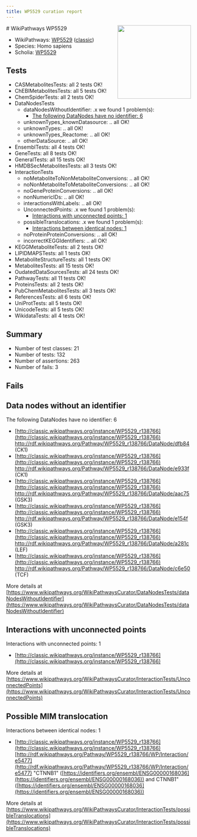 ```yaml
---
title: WP5529 curation report
---
```


<img style="float: right; width: 200px" src="https://upload.wikimedia.org/wikipedia/commons/thumb/8/83/Wplogo_with_text_500.png/640px-Wplogo_with_text_500.png" />
# WikiPathways WP5529

* WikiPathways: [WP5529](https://wikipathways.org/pathways/WP5529) ([classic](https://classic.wikipathways.org/instance/WP5529))
* Species: Homo sapiens
* Scholia: [WP5529](https://scholia.toolforge.org/wikipathways/WP5529)
## Tests
* CASMetabolitesTests: all 2 tests OK!
* ChEBIMetabolitesTests: all 5 tests OK!
* ChemSpiderTests: all 2 tests OK!
* DataNodesTests
    * dataNodesWithoutIdentifier: .x we found 1 problem(s):
        * [The following DataNodes have no identifier: 6](#d2d32fa5)
    * unknownTypes_knownDatasource: .. all OK!
    * unknownTypes: .. all OK!
    * unknownTypes_Reactome: .. all OK!
    * otherDataSource: .. all OK!
* EnsemblTests: all 4 tests OK!
* GeneTests: all 8 tests OK!
* GeneralTests: all 15 tests OK!
* HMDBSecMetabolitesTests: all 3 tests OK!
* InteractionTests
    * noMetaboliteToNonMetaboliteConversions: .. all OK!
    * noNonMetaboliteToMetaboliteConversions: .. all OK!
    * noGeneProteinConversions: .. all OK!
    * nonNumericIDs: .. all OK!
    * interactionsWithLabels: .. all OK!
    * UnconnectedPoints: .x we found 1 problem(s):
        * [Interactions with unconnected points: 1](#35a61ad9)
    * possibleTranslocations: .x we found 1 problem(s):
        * [Interactions between identical nodes: 1](#1c118206)
    * noProteinProteinConversions: .. all OK!
    * incorrectKEGGIdentifiers: .. all OK!
* KEGGMetaboliteTests: all 2 tests OK!
* LIPIDMAPSTests: all 1 tests OK!
* MetaboliteStructureTests: all 1 tests OK!
* MetabolitesTests: all 15 tests OK!
* OudatedDataSourcesTests: all 24 tests OK!
* PathwayTests: all 11 tests OK!
* ProteinsTests: all 2 tests OK!
* PubChemMetabolitesTests: all 3 tests OK!
* ReferencesTests: all 6 tests OK!
* UniProtTests: all 5 tests OK!
* UnicodeTests: all 5 tests OK!
* WikidataTests: all 4 tests OK!


## Summary

* Number of test classes: 21
* Number of tests: 132
* Number of assertions: 263
* Number of fails: 3

## Fails

<a name="d2d32fa5" />

## Data nodes without an identifier

The following DataNodes have no identifier: 6

* [http://classic.wikipathways.org/instance/WP5529_r138766](http://classic.wikipathways.org/instance/WP5529_r138766) http://rdf.wikipathways.org/Pathway/WP5529_r138766/DataNode/dfb84 (CK1)
* [http://classic.wikipathways.org/instance/WP5529_r138766](http://classic.wikipathways.org/instance/WP5529_r138766) http://rdf.wikipathways.org/Pathway/WP5529_r138766/DataNode/e933f (CK1)
* [http://classic.wikipathways.org/instance/WP5529_r138766](http://classic.wikipathways.org/instance/WP5529_r138766) http://rdf.wikipathways.org/Pathway/WP5529_r138766/DataNode/aac75 (GSK3)
* [http://classic.wikipathways.org/instance/WP5529_r138766](http://classic.wikipathways.org/instance/WP5529_r138766) http://rdf.wikipathways.org/Pathway/WP5529_r138766/DataNode/e154f (GSK3)
* [http://classic.wikipathways.org/instance/WP5529_r138766](http://classic.wikipathways.org/instance/WP5529_r138766) http://rdf.wikipathways.org/Pathway/WP5529_r138766/DataNode/a281c (LEF)
* [http://classic.wikipathways.org/instance/WP5529_r138766](http://classic.wikipathways.org/instance/WP5529_r138766) http://rdf.wikipathways.org/Pathway/WP5529_r138766/DataNode/c6e50 (TCF)


More details at [https://www.wikipathways.org/WikiPathwaysCurator/DataNodesTests/dataNodesWithoutIdentifier](https://www.wikipathways.org/WikiPathwaysCurator/DataNodesTests/dataNodesWithoutIdentifier)

<a name="35a61ad9" />

## Interactions with unconnected points

Interactions with unconnected points: 1

* [http://classic.wikipathways.org/instance/WP5529_r138766](http://classic.wikipathways.org/instance/WP5529_r138766)


More details at [https://www.wikipathways.org/WikiPathwaysCurator/InteractionTests/UnconnectedPoints](https://www.wikipathways.org/WikiPathwaysCurator/InteractionTests/UnconnectedPoints)

<a name="1c118206" />

## Possible MIM translocation

Interactions between identical nodes: 1

* [http://classic.wikipathways.org/instance/WP5529_r138766](http://classic.wikipathways.org/instance/WP5529_r138766) [http://rdf.wikipathways.org/Pathway/WP5529_r138766/WP/Interaction/e5477](http://rdf.wikipathways.org/Pathway/WP5529_r138766/WP/Interaction/e5477) "CTNNB1" ([https://identifiers.org/ensembl/ENSG00000168036](https://identifiers.org/ensembl/ENSG00000168036)) and 
CTNNB1" ([https://identifiers.org/ensembl/ENSG00000168036](https://identifiers.org/ensembl/ENSG00000168036))


More details at [https://www.wikipathways.org/WikiPathwaysCurator/InteractionTests/possibleTranslocations](https://www.wikipathways.org/WikiPathwaysCurator/InteractionTests/possibleTranslocations)

